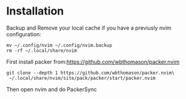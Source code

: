 # Installation

Backup and Remove your local cache if you have a previusly nvim configuration:

```
mv ~/.config/nvim ~/.config/nvim.backup
rm -rf ~/.local/share/nvim
```


First install packer from:https://github.com/wbthomason/packer.nvim

```
git clone --depth 1 https://github.com/wbthomason/packer.nvim\
 ~/.local/share/nvim/site/pack/packer/start/packer.nvim
```

Then open nvim and do PackerSync
